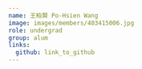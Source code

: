 ```yaml
---
name: 王柏賢 Po-Hsien Wang 
image: images/members/403415006.jpg 
role: undergrad
group: alum
links:
  github: link_to_github 
---
```

